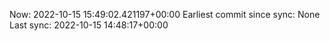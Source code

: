 Now: 2022-10-15 15:49:02.421197+00:00 Earliest commit since sync: None Last sync: 2022-10-15 14:48:17+00:00
